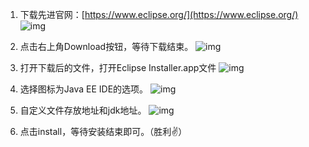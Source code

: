 1. 下载先进官网：[https://www.eclipse.org/](https://www.eclipse.org/)
![img](https://img2023.cnblogs.com/blog/1699684/202212/1699684-20221214152643920-631707304.png)

2. 点击右上角Download按钮，等待下载结束。
![img](https://img2023.cnblogs.com/blog/1699684/202212/1699684-20221214152904619-796391473.png)

3. 打开下载后的文件，打开Eclipse Installer.app文件
![img](https://img2023.cnblogs.com/blog/1699684/202212/1699684-20221214153107438-1183988649.png)

4. 选择图标为Java EE IDE的选项。
![img](https://img2023.cnblogs.com/blog/1699684/202212/1699684-20221214153326417-494139056.png)

5. 自定义文件存放地址和jdk地址。
![img](https://img2023.cnblogs.com/blog/1699684/202212/1699684-20221214153458158-154743422.png)

6. 点击install，等待安装结束即可。（胜利✌️）